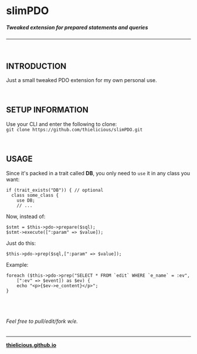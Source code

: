 # slimPDO
##### Tweaked extension for prepared statements and queries
---

<br>

## INTRODUCTION

Just a small tweaked PDO extension for my own personal use.

<br>

## SETUP INFORMATION

Use your CLI and enter the following to clone:<br>
`git clone https://github.com/thielicious/slimPDO.git`

<br>

## USAGE

Since it's packed in a trait called **DB**, you only need to `use` it in any class you want:
```
if (trait_exists("DB")) { // optional
  class some_class {
    use DB;
    // ...
```
Now, instead of:
```
$stmt = $this->pdo->prepare($sql);
$stmt->execute([":param" => $value]);
```
Just do this:
```
$this->pdo->prep($sql,[":param" => $value]);
```
Example:
```
foreach ($this->pdo->prep("SELECT * FROM `edit` WHERE `e_name` = :ev",
	[":ev" => $event]) as $ev) {
	echo "<p>{$ev->e_content}</p>";
}
```

<br>
<br>

###### Feel free to pull/edit/fork w/e.

---
**[thielicious.github.io](http://thielicious.github.io)**
